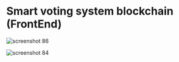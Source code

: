 # Smart voting system blockchain (FrontEnd)

![screenshot 86](https://user-images.githubusercontent.com/19882119/47263781-6a9e1600-d508-11e8-83e1-9f5ee27b9786.png)

![screenshot 84](https://user-images.githubusercontent.com/19882119/47263774-46423980-d508-11e8-9c5a-c3046427709c.png)
